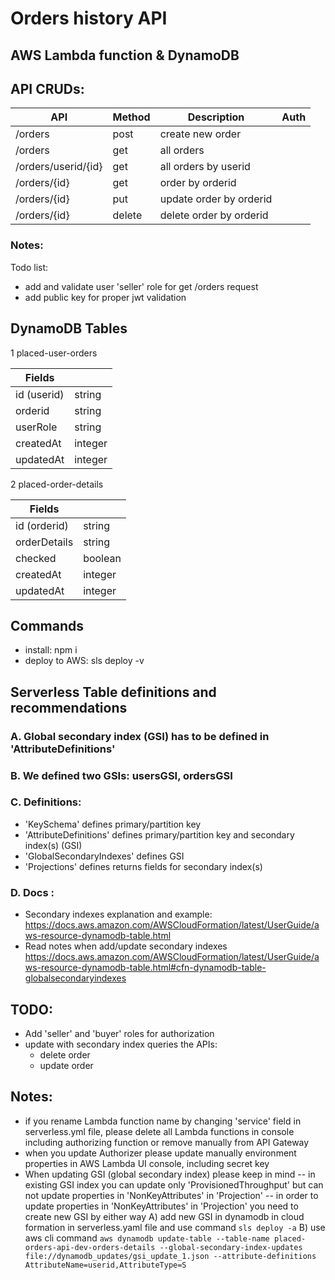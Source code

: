 # Orders history API

## AWS Lambda function & DynamoDB

## API CRUDs:
| API    |  Method | Description | Auth |
|-----------|---|---|---|
| /orders | post | create new order |
| /orders | get | all orders |
| /orders/userid/{id} | get | all orders by userid |
| /orders/{id} | get | order by orderid |
| /orders/{id} | put | update order by orderid |
| /orders/{id} | delete | delete order by orderid |

### Notes:
Todo list:
* add and validate user 'seller' role for get /orders request
* add public key for proper jwt validation

## DynamoDB Tables

1 placed-user-orders

| Fields    |   |
|-----------|---|
| id (userid)   | string   |
| orderid   |  string |
| userRole   |  string |
| createdAt   |  integer |
| updatedAt   |  integer |

2  placed-order-details

| Fields    |   |
|-----------|---|
| id (orderid)  |  string |
| orderDetails   |  string |
| checked   | boolean  |
| createdAt   | integer  |
| updatedAt   |  integer |

## Commands
- install: npm i
- deploy to AWS: sls deploy -v
 
## Serverless Table definitions and recommendations
### A. Global secondary index (GSI) has to be defined in 'AttributeDefinitions'
### B. We defined two GSIs: usersGSI, ordersGSI
### C. Definitions:
- 'KeySchema' defines primary/partition key
- 'AttributeDefinitions' defines primary/partition key and secondary index(s) (GSI)
- 'GlobalSecondaryIndexes' defines GSI
- 'Projections' defines returns fields for secondary index(s)

### D. Docs : 
- Secondary indexes explanation and example: https://docs.aws.amazon.com/AWSCloudFormation/latest/UserGuide/aws-resource-dynamodb-table.html
- Read notes when add/update secondary indexes https://docs.aws.amazon.com/AWSCloudFormation/latest/UserGuide/aws-resource-dynamodb-table.html#cfn-dynamodb-table-globalsecondaryindexes
 
## TODO:
 - Add 'seller' and 'buyer' roles for authorization
 - update with secondary index queries the APIs:
    * delete order 
    * update order 

## Notes:
- if you rename Lambda function name by changing 'service' field in serverless.yml file, please delete all Lambda functions in console including authorizing function or remove manually from API Gateway 
- when you update Authorizer please update manually environment properties in AWS Lambda UI console, including secret key
- When updating GSI (global secondary index) please keep in mind 
-- in existing GSI index you can update only 'ProvisionedThroughput' but can not update properties in 'NonKeyAttributes' in 'Projection'
-- in order to update properties in 'NonKeyAttributes' in 'Projection' you need to create new GSI by either way
    A) add new GSI in dynamodb in cloud formation in serverless.yaml file and use command `sls deploy -a`
    B) use aws cli command `aws dynamodb update-table --table-name placed-orders-api-dev-orders-details --global-secondary-index-updates file://dynamodb_updates/gsi_update_1.json --attribute-definitions AttributeName=userid,AttributeType=S`
     
